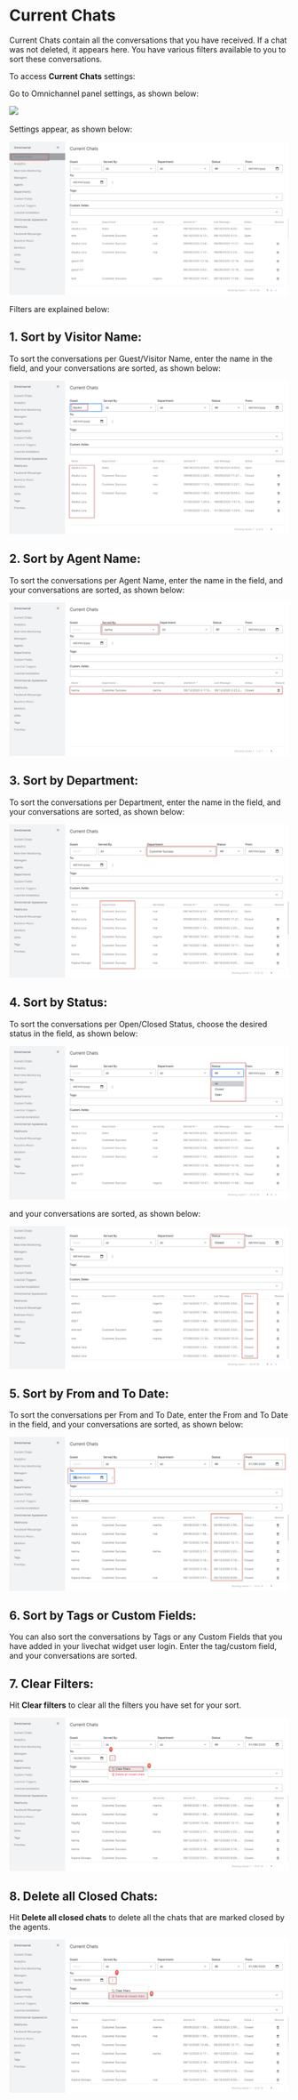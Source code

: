 # Current Chats

Current Chats contain all the conversations that you have received. If a chat was not deleted, it appears here. You have various filters available to you to sort these conversations.

To access **Current Chats** settings:

Go to Omnichannel panel settings, as shown below:

![](../../.gitbook/assets/0%20%283%29.png)

Settings appear, as shown below:

![](../../.gitbook/assets/1%20%283%29.png)

Filters are explained below:

## 1. Sort by Visitor Name:

To sort the conversations per Guest/Visitor Name, enter the name in the field, and your conversations are sorted, as shown below:

![](../../.gitbook/assets/2%20%283%29.png)

## 2. Sort by Agent Name:

To sort the conversations per Agent Name, enter the name in the field, and your conversations are sorted, as shown below:

![](../../.gitbook/assets/3%20%283%29.png)

## 3. Sort by Department:

To sort the conversations per Department, enter the name in the field, and your conversations are sorted, as shown below:

![](../../.gitbook/assets/4%20%283%29.png)

## 4. Sort by Status:

To sort the conversations per Open/Closed Status, choose the desired status in the field, as shown below:

![](../../.gitbook/assets/5%20%283%29.png)

 and your conversations are sorted, as shown below:

![](../../.gitbook/assets/6%20%283%29.png)

## 5. Sort by From and To Date:

To sort the conversations per From and To Date, enter the From and To Date in the field, and your conversations are sorted, as shown below:

![](../../.gitbook/assets/7%20%283%29.png)

## 6. Sort by Tags or Custom Fields:

You can also sort the conversations by Tags or any Custom Fields that you have added in your livechat widget user login. Enter the tag/custom field, and your conversations are sorted.

## 7. Clear Filters:

Hit **Clear filters** to clear all the filters you have set for your sort.

![](../../.gitbook/assets/8%20%282%29.png)

## 8. Delete all Closed Chats:

Hit **Delete all closed chats** to delete all the chats that are marked closed by the agents.

![](../../.gitbook/assets/9%20%282%29.png)

